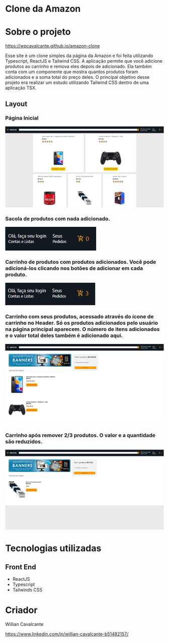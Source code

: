 # Clone da Amazon

# Sobre o projeto

https://wpcavalcante.github.io/amazon-clone

Esse site é um clone simples da página da Amazon e foi feita utilizando Typescript, ReactJS e Tailwind CSS. A aplicação permite que você adicione produtos ao carrinho e remova eles depois de adicionado. Ela também conta com um componente que mostra quantos produtos foram adicionados e a soma total do preço deles.
O principal objetivo desse projeto era realizar um estudo utilizando Tailwind CSS dentro de uma aplicação TSX.



## Layout 

### Página Inicial
![Web 1](https://github.com/wpcavalcante/Assets/blob/main/amazon1.png)

### Sacola de produtos com nada adicionado.

![Web 2](https://github.com/wpcavalcante/Assets/blob/main/amazon2.1.png)

### Carrinho de produtos com produtos adicionados. Você pode adicioná-los clicando nos botões de adicionar em cada produto.
![Web 3](https://github.com/wpcavalcante/Assets/blob/main/amazon2.png)

### Carrinho com seus produtos, acessado através do ícone de carrinho no Header. Só os produtos adicionados pelo usuário na página principal aparecem. O número de itens adicionados e o valor total deles também é adicionado aqui.
![Web 4](https://github.com/wpcavalcante/Assets/blob/main/amazon3.png)

### Carrinho após remover 2/3 produtos. O valor e a quantidade são reduzidos.
![Web 5](https://github.com/wpcavalcante/Assets/blob/main/amazon4.png)




# Tecnologias utilizadas

## Front End
- ReactJS
- Typescript
- Tailwinds CSS


# Criador

Willian Cavalcante

https://www.linkedin.com/in/willian-cavalcante-b51482157/

